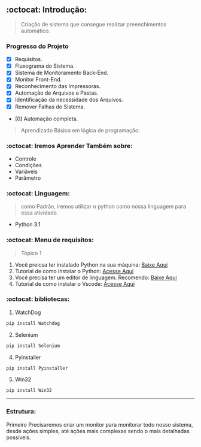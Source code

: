 ## :octocat: Introdução:

> Criação de sistema que consegue realizar preenchimentos automático.

### Progresso do Projeto
- [x] Requisitos.
- [x] Fluxograma do Sistema.
- [x] Sistema de Monitoramento Back-End.
- [x] Monitor Front-End.
- [x] Reconhecimento das Impressoras.
- [x] Automação de Arquivos e Pastas.
- [x] Identificação da necessidade dos Arquivos.
- [x] Remover Falhas do Sistema. 
- [0] Automação completa.

> Aprendizado Básico em lógica de programação:

### :octocat: Iremos Aprender Também sobre:

+ Controle
+ Condições
+ Variáveis
+ Parâmetro


### :octocat: Linguagem:

> como Padrão, iremos utilizar o python como nossa linguagem para essa atividade.
+ Python 3.1


### :octocat: Menu de requisitos:

> Tópico 1
1) Você preicsa ter instalado Python na sua máquina: [Baixe Aqui](https://www.python.org/downloads/)
2) Tutorial de como instalar o Python: [Acesse Aqui](https://www.youtube.com/watch?v=KeDLsBmi3JA)
3) Você precisa ter um editor de linguagem. Recomendo: [Baixe Aqui](https://code.visualstudio.com/)
4) Tutorial de como instalar o Vscode: [Acesse Aqui](https://www.youtube.com/watch?v=_R6YslWRUFk)


### :octocat: biblíotecas: 

1) WatchDog 
```python
pip install Watchdog
```
2) Selenium
```python
pip install Selenium
```
4) Pyinstaller
```python
pip install Pyinstaller
```
5) Win32
```python
pip install Win32
```
---
### Estrutura:

Primeiro Precisaremos criar um monitor para monitorar todo nosso sistema, desde ações simples, até ações mais complexas sendo o mais detalhadas possíveis.